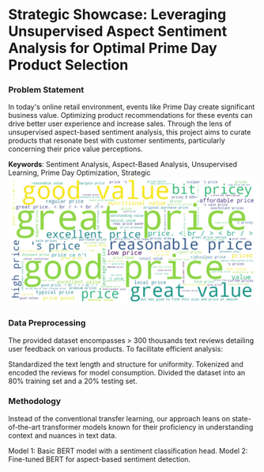 # Strategic Showcase: Leveraging Unsupervised Aspect Sentiment Analysis for Optimal Prime Day Product Selection

### Problem Statement  
In today's online retail environment, events like Prime Day create significant business value. Optimizing product recommendations for these events can drive better user experience and increase sales. Through the lens of unsupervised aspect-based sentiment analysis, this project aims to curate products that resonate best with customer sentiments, particularly concerning their price value perceptions.   

**Keywords**: Sentiment Analysis, Aspect-Based Analysis, Unsupervised Learning, Prime Day Optimization, Strategic 
![WordCloud](download.png)

### Data Preprocessing  
The provided dataset encompasses > 300 thousands text reviews detailing user feedback on various products. To facilitate efficient analysis:

Standardized the text length and structure for uniformity.
Tokenized and encoded the reviews for model consumption.
Divided the dataset into an 80% training set and a 20% testing set.

### Methodology
Instead of the conventional transfer learning, our approach leans on state-of-the-art transformer models known for their proficiency in understanding context and nuances in text data.

Model 1: Basic BERT model with a sentiment classification head.
Model 2: Fine-tuned BERT for aspect-based sentiment detection.
